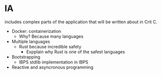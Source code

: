 # IA

includes complex parts of the application that will be written about in Crit C.

- Docker: containerization
  - Why? Because many languages
- Multiple languages
  - Rust because incredible safety
    - Expplain why Rust is one of the safest languages
- Bootstrapping
  - IBPS stdlib implementation in IBPS
- Reactive and asyncronous programming
